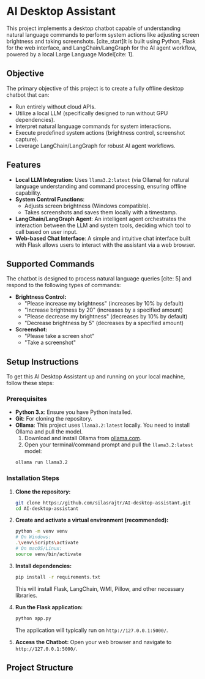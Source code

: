# AI Desktop Assistant

This project implements a desktop chatbot capable of understanding natural language commands to perform system actions like adjusting screen brightness and taking screenshots. [cite_start]It is built using Python, Flask for the web interface, and LangChain/LangGraph for the AI agent workflow, powered by a local Large Language Model[cite: 1].

## Objective

The primary objective of this project is to create a fully offline desktop chatbot that can:
* Run entirely without cloud APIs.
* Utilize a local LLM (specifically designed to run without GPU dependencies).
* Interpret natural language commands for system interactions.
* Execute predefined system actions (brightness control, screenshot capture).
* Leverage LangChain/LangGraph for robust AI agent workflows.

## Features

* **Local LLM Integration**: Uses `llama3.2:latest` (via Ollama) for natural language understanding and command processing, ensuring offline capability.
* **System Control Functions**:
    * Adjusts screen brightness (Windows compatible).
    * Takes screenshots and saves them locally with a timestamp.
* **LangChain/LangGraph Agent**: An intelligent agent orchestrates the interaction between the LLM and system tools, deciding which tool to call based on user input.
* **Web-based Chat Interface**: A simple and intuitive chat interface built with Flask allows users to interact with the assistant via a web browser.

## Supported Commands

The chatbot is designed to process natural language queries [cite: 5] and respond to the following types of commands:

* **Brightness Control:**
    * "Please increase my brightness"  (increases by 10% by default)
    * "Increase brightness by 20" (increases by a specified amount)
    * "Please decrease my brightness"  (decreases by 10% by default)
    * "Decrease brightness by 5" (decreases by a specified amount)
* **Screenshot:**
    * "Please take a screen shot" 
    * "Take a screenshot"

     
## Setup Instructions

To get this AI Desktop Assistant up and running on your local machine, follow these steps:

### Prerequisites

* **Python 3.x**: Ensure you have Python installed.
* **Git**: For cloning the repository.
* **Ollama**: This project uses `llama3.2:latest` locally. You need to install Ollama and pull the model.
    1.  Download and install Ollama from [ollama.com](https://ollama.com/).
    2.  Open your terminal/command prompt and pull the `llama3.2:latest` model:
     ```bash
     ollama run llama3.2
     ```

### Installation Steps

1.  **Clone the repository:**
    ```bash
    git clone https://github.com/silasrajtr/AI-desktop-assistant.git
    cd AI-desktop-assistant
    ```

2.  **Create and activate a virtual environment (recommended):**
    ```bash
    python -m venv venv
    # On Windows:
    .\venv\Scripts\activate
    # On macOS/Linux:
    source venv/bin/activate
    ```

3.  **Install dependencies:**
    ```bash
    pip install -r requirements.txt
    ```
    This will install Flask, LangChain, WMI, Pillow, and other necessary libraries.

4.  **Run the Flask application:**
    ```bash
    python app.py
    ```
    The application will typically run on `http://127.0.0.1:5000/`.

5.  **Access the Chatbot:**
    Open your web browser and navigate to `http://127.0.0.1:5000/`.

## Project Structure
